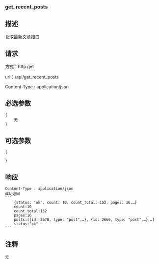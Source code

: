 ### get_recent_posts 

## 描述
获取最新文章接口

## 请求
方式：http get

url：/api/get_recent_posts

Content-Type : application/json

## 必选参数
    {
    	无
    } 

## 可选参数
    {

    } 

## 响应
    Content-Type : application/json
    成功返回
    ```
        {status: "ok", count: 10, count_total: 152, pages: 16,…}
        count:10
        count_total:152
        pages:16
        posts:[{id: 2670, type: "post",…}, {id: 2666, type: "post",…},…]
        status:"ok"
    ```

## 注释
    
    无
